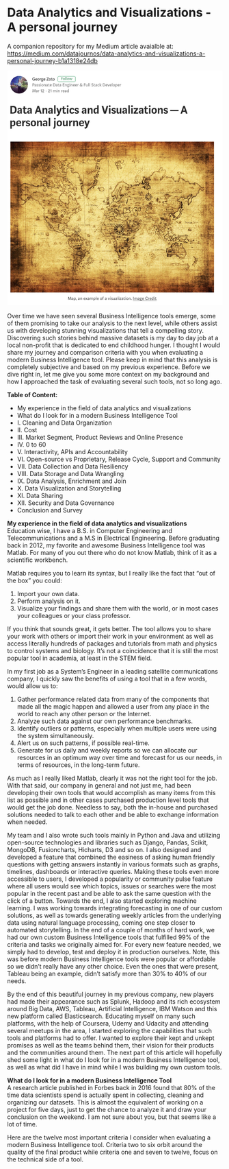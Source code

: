 # Data Analytics and Visualizations - A personal journey  

A companion repository for my Medium article avaialble at: https://medium.com/datajournos/data-analytics-and-visualizations-a-personal-journey-b1a1318e24db

![alt text](images/Data-Analytics-and-Visualizations.jpg)

Over time we have seen several Business Intelligence tools emerge, some of them promising to take our analysis to the next level, while others assist us with developing stunning visualizations that tell a compelling story. Discovering such stories behind massive datasets is my day to day job at a local non-profit that is dedicated to end childhood hunger. I thought I would share my journey and comparison criteria with you when evaluating a modern Business Intelligence tool. Please keep in mind that this analysis is completely subjective and based on my previous experience. Before we dive right in, let me give you some more context on my background and how I approached the task of evaluating several such tools, not so long ago.

**Table of Content:**  
* My experience in the field of data analytics and visualizations  
* What do I look for in a modern Business Intelligence Tool  
* I. Cleaning and Data Organization  
* II. Cost  
* III. Market Segment, Product Reviews and Online Presence  
* IV. 0 to 60  
* V. Interactivity, APIs and Accountability  
* VI. Open-source vs Proprietary, Release Cycle, Support and Community  
* VII. Data Collection and Data Resiliency  
* VIII. Data Storage and Data Wrangling  
* IX. Data Analysis, Enrichment and Join  
* X. Data Visualization and Storytelling  
* XI. Data Sharing  
* XII. Security and Data Governance  
* Conclusion and Survey  

**My experience in the field of data analytics and visualizations**  
Education wise, I have a B.S. in Computer Engineering and Telecommunications and a M.S in Electrical Engineering. Before graduating back in 2012, my favorite and awesome Business Intelligence tool was Matlab. For many of you out there who do not know Matlab, think of it as a scientific workbench.

Matlab requires you to learn its syntax, but I really like the fact that “out of the box” you could:
1. Import your own data.
2. Perform analysis on it.
3. Visualize your findings and share them with the world, or in most cases your colleagues or your class professor.

If you think that sounds great, it gets better. The tool allows you to share your work with others or import their work in your environment as well as access literally hundreds of packages and tutorials from math and physics to control systems and biology. It’s not a coincidence that it is still the most popular tool in academia, at least in the STEM field.

In my first job as a System’s Engineer in a leading satellite communications company, I quickly saw the benefits of using a tool that in a few words, would allow us to:
1. Gather performance related data from many of the components that made all the magic happen and allowed a user from any place in the world to reach any other person or the Internet.
2. Analyze such data against our own performance benchmarks.
3. Identify outliers or patterns, especially when multiple users were using the system simultaneously.
4. Alert us on such patterns, if possible real-time.
5. Generate for us daily and weekly reports so we can allocate our resources in an optimum way over time and forecast for us our needs, in terms of resources, in the long-term future.

As much as I really liked Matlab, clearly it was not the right tool for the job. With that said, our company in general and not just me, had been developing their own tools that would accomplish as many items from this list as possible and in other cases purchased production level tools that would get the job done. Needless to say, both the in-house and purchased solutions needed to talk to each other and be able to exchange information when needed.

My team and I also wrote such tools mainly in Python and Java and utilizing open-source technologies and libraries such as Django, Pandas, Scikit, MongoDB, Fusioncharts, Hicharts, D3 and so on. I also designed and developed a feature that combined the easiness of asking human friendly questions with getting answers instantly in various formats such as graphs, timelines, dashboards or interactive queries. Making these tools even more accessible to users, I developed a popularity or community pulse feature where all users would see which topics, issues or searches were the most popular in the recent past and be able to ask the same question with the click of a button. Towards the end, I also started exploring machine learning. I was working towards integrating forecasting in one of our custom solutions, as well as towards generating weekly articles from the underlying data using natural language processing, coming one step closer to automated storytelling. In the end of a couple of months of hard work, we had our own custom Business Intelligence tools that fulfilled 99% of the criteria and tasks we originally aimed for. For every new feature needed, we simply had to develop, test and deploy it in production ourselves. Note, this was before modern Business Intelligence tools were popular or affordable so we didn’t really have any other choice. Even the ones that were present, Tableau being an example, didn’t satisfy more than 30% to 40% of our needs.

By the end of this beautiful journey in my previous company, new players had made their appearance such as Splunk, Hadoop and its rich ecosystem around Big Data, AWS, Tableau, Artificial Intelligence, IBM Watson and this new platform called Elasticsearch. Educating myself on many such platforms, with the help of Coursera, Udemy and Udacity and attending several meetups in the area, I started exploring the capabilities that such tools and platforms had to offer. I wanted to explore their kept and unkept promises as well as the teams behind them, their vision for their products and the communities around them. The next part of this article will hopefully shed some light in what do I look for in a modern Business Intelligence tool, as well as what did I have in mind while I was building my own custom tools.

**What do I look for in a modern Business Intelligence Tool**  
A research article published in Forbes back in 2016 found that 80% of the time data scientists spend is actually spent in collecting, cleaning and organizing our datasets. This is almost the equivalent of working on a project for five days, just to get the chance to analyze it and draw your conclusion on the weekend. I am not sure about you, but that seems like a lot of time.

Here are the twelve most important criteria I consider when evaluating a modern Business Intelligence tool. Criteria two to six orbit around the quality of the final product while criteria one and seven to twelve, focus on the technical side of a tool.



